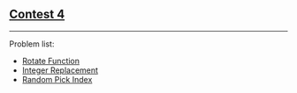 <h2><a href="https://leetcode.com/contest/leetcode-weekly-contest-4/">Contest 4</a></h2>
<hr>
<p>
Problem list:
<ul>
<li><a href="./rotate_function.md">Rotate Function</a></li>
<li><a href="./integer_replacement.md">Integer Replacement</a></li>
<li><a href="./random_pick_index.md">Random Pick Index</a></li>
</ul>
</p>
